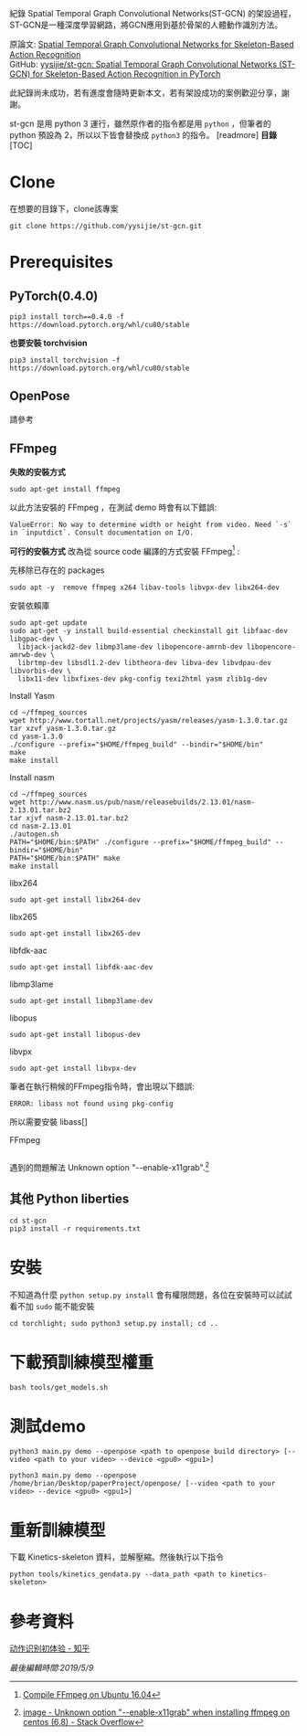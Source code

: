 紀錄 Spatial Temporal Graph Convolutional Networks(ST-GCN) 的架設過程，ST-GCN是一種深度學習網路，將GCN應用到基於骨架的人體動作識別方法。

原論文: [Spatial Temporal Graph Convolutional Networks for Skeleton-Based Action Recognition](https://arxiv.org/abs/1801.07455)  
GitHub: [yysijie/st-gcn: Spatial Temporal Graph Convolutional Networks (ST-GCN) for Skeleton-Based Action Recognition in PyTorch](https://github.com/yysijie/st-gcn)

此紀錄尚未成功，若有進度會隨時更新本文，若有架設成功的案例歡迎分享，謝謝。

st-gcn 是用 python 3 運行，雖然原作者的指令都是用 `python` ，但筆者的 python 預設為 2，所以以下皆會替換成 `python3` 的指令。
[readmore]
**目錄**
[TOC]
# Clone
在想要的目錄下，clone該專案
```shell
git clone https://github.com/yysijie/st-gcn.git
```
# Prerequisites
## PyTorch(0.4.0)
```shell
pip3 install torch==0.4.0 -f https://download.pytorch.org/whl/cu80/stable
```

**也要安裝 torchvision**
```shell
pip3 install torchvision -f https://download.pytorch.org/whl/cu80/stable
```

## OpenPose
請參考

## FFmpeg
**失敗的安裝方式**
```shell
sudo apt-get install ffmpeg
```
以此方法安裝的 FFmpeg ，在測試 demo 時會有以下錯誤:  
```
ValueError: No way to determine width or height from video. Need `-s` in `inputdict`. Consult documentation on I/O.
```
**可行的安裝方式**
改為從 source code 編譯的方式安裝 FFmpeg[^1] :

先移除已存在的 packages
```shell
sudo apt -y  remove ffmpeg x264 libav-tools libvpx-dev libx264-dev
```

安裝依賴庫
```shell
sudo apt-get update
sudo apt-get -y install build-essential checkinstall git libfaac-dev libgpac-dev \
  libjack-jackd2-dev libmp3lame-dev libopencore-amrnb-dev libopencore-amrwb-dev \
  librtmp-dev libsdl1.2-dev libtheora-dev libva-dev libvdpau-dev libvorbis-dev \
  libx11-dev libxfixes-dev pkg-config texi2html yasm zlib1g-dev
```

Install Yasm
```shell
cd ~/ffmpeg_sources
wget http://www.tortall.net/projects/yasm/releases/yasm-1.3.0.tar.gz
tar xzvf yasm-1.3.0.tar.gz
cd yasm-1.3.0
./configure --prefix="$HOME/ffmpeg_build" --bindir="$HOME/bin"
make
make install
```

Install nasm
```shell
cd ~/ffmpeg_sources
wget http://www.nasm.us/pub/nasm/releasebuilds/2.13.01/nasm-2.13.01.tar.bz2
tar xjvf nasm-2.13.01.tar.bz2
cd nasm-2.13.01
./autogen.sh
PATH="$HOME/bin:$PATH" ./configure --prefix="$HOME/ffmpeg_build" --bindir="$HOME/bin"
PATH="$HOME/bin:$PATH" make
make install
```

libx264
```shell
sudo apt-get install libx264-dev
```

libx265
```shell
sudo apt-get install libx265-dev
```

libfdk-aac
```shell
sudo apt-get install libfdk-aac-dev
```

libmp3lame
```shell
sudo apt-get install libmp3lame-dev
```

libopus
```shell
sudo apt-get install libopus-dev
```

libvpx
```shell
sudo apt-get install libvpx-dev
```

筆者在執行稍候的FFmpeg指令時，會出現以下錯誤:  
```
ERROR: libass not found using pkg-config
```
所以需要安裝 libass[]

FFmpeg
```shell

```

遇到的問題解法
Unknown option "--enable-x11grab".[^2]


## 其他 Python liberties
```
cd st-gcn
pip3 install -r requirements.txt
```
# 安裝

不知道為什麼 ``python setup.py install`` 會有權限問題，各位在安裝時可以試試看不加 ``sudo`` 能不能安裝
```shell
cd torchlight; sudo python3 setup.py install; cd ..
```
# 下載預訓練模型權重
```shell
bash tools/get_models.sh
```
# 測試demo
```shell
python3 main.py demo --openpose <path to openpose build directory> [--video <path to your video> --device <gpu0> <gpu1>]
```

```shell
python3 main.py demo --openpose /home/brian/Desktop/paperProject/openpose/ [--video <path to your video> --device <gpu0> <gpu1>]
```
# 重新訓練模型
下載 Kinetics-skeleton 資料，並解壓縮。然後執行以下指令
```shell
python tools/kinetics_gendata.py --data_path <path to kinetics-skeleton>
```



# 參考資料
[动作识别初体验 - 知乎](https://zhuanlan.zhihu.com/p/40574587)


[^1]:[Compile FFmpeg on Ubuntu 16.04](https://gist.github.com/teocci/f7a438013a0197a91446ee86de41faee)

[^2]:[image - Unknown option "--enable-x11grab" when installing ffmpeg on centos (6.8) - Stack Overflow](https://stackoverflow.com/questions/43364400/unknown-option-enable-x11grab-when-installing-ffmpeg-on-centos-6-8)

[^3]:[FFmpeg编译记-依懒库安装-广东IDC网](http://aliyun.gdidc.com.cn/forum/8713/)

*最後編輯時間:2019/5/9*
<!--tags:
環境架設, 機器學習, 動作識別
-->
<!--stackedit_data:
eyJwcm9wZXJ0aWVzIjoidGFnczogJ+eSsOWig+aetuiorSwg5q
mf5Zmo5a2457+SJ1xuIiwiaGlzdG9yeSI6Wy0yMDg0NTM1MTg4
LDEyMDQ1NDQ2MTcsMTg1MTI0MjkwNCwzMjg0MjMzMDMsMTU3MD
EwODEwMCwtNjg1NjA0OTE3LC03NTY0NDUwNTAsNjgxOTU4Njg3
LDk0ODU1OTA5OSwxNjE3NDE5MjgzLDI3NDYzNDM4MywtMjEwND
I1NzYxMSwxOTc4MTI1MDk4LDUzNzYzMDQ3NCwyNjU3NTg2MDIs
LTI5Nzk1OTgxMywtNjkyODM0MTM0XX0=
-->